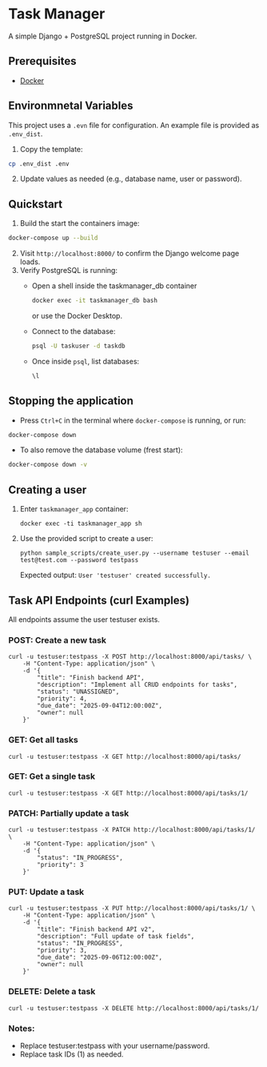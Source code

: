 # Task Manager

A simple Django + PostgreSQL project running in Docker.

## Prerequisites

- [Docker](https://docs.docker.com/get-docker/)

## Environmnetal Variables

This project uses a `.evn` file for configuration.
An example file is provided as `.env_dist`.

1. Copy the template:
```bash
cp .env_dist .env
```

2. Update values as needed (e.g., database name, user or password).

## Quickstart

1. Build the start the containers image:
```bash
docker-compose up --build
```

2. Visit `http://localhost:8000/` to confirm the Django welcome page loads.
3. Verify PostgreSQL is running:
   - Open a shell inside the taskmanager_db container
     ```bash
     docker exec -it taskmanager_db bash
     ```
     or use the Docker Desktop.

   - Connect to the database:
     ```bash
     psql -U taskuser -d taskdb
     ```
     
   - Once inside `psql`, list databases:
     ```sql
     \l
     ```

## Stopping the application

- Press `Ctrl+C` in the terminal where `docker-compose` is running, or run:
```bash
docker-compose down
```

- To also remove the database volume (frest start):
```bash
docker-compose down -v
```


## Creating a user

1. Enter `taskmanager_app` container:
    ```
    docker exec -ti taskmanager_app sh
    ```
2. Use the provided script to create a user:
    ```
    python sample_scripts/create_user.py --username testuser --email test@test.com --password testpass
    ```

    Expected output: `User 'testuser' created successfully.`

## Task API Endpoints (curl Examples)

All endpoints assume the user testuser exists.

### POST: Create a new task

```
curl -u testuser:testpass -X POST http://localhost:8000/api/tasks/ \
    -H "Content-Type: application/json" \
    -d '{
        "title": "Finish backend API",
        "description": "Implement all CRUD endpoints for tasks",
        "status": "UNASSIGNED",
        "priority": 4,
        "due_date": "2025-09-04T12:00:00Z",
        "owner": null
    }'
```

### GET: Get all tasks

```
curl -u testuser:testpass -X GET http://localhost:8000/api/tasks/
```

### GET: Get a single task

```
curl -u testuser:testpass -X GET http://localhost:8000/api/tasks/1/
```

### PATCH: Partially update a task

```
curl -u testuser:testpass -X PATCH http://localhost:8000/api/tasks/1/ \
    -H "Content-Type: application/json" \
    -d '{
        "status": "IN_PROGRESS",
        "priority": 3
    }'
```

### PUT: Update a task

```
curl -u testuser:testpass -X PUT http://localhost:8000/api/tasks/1/ \
    -H "Content-Type: application/json" \
    -d '{
        "title": "Finish backend API v2",
        "description": "Full update of task fields",
        "status": "IN_PROGRESS",
        "priority": 3,
        "due_date": "2025-09-06T12:00:00Z",
        "owner": null
    }'
```

### DELETE: Delete a task

```
curl -u testuser:testpass -X DELETE http://localhost:8000/api/tasks/1/
```

### Notes:
- Replace testuser:testpass with your username/password.
- Replace task IDs (1) as needed.
